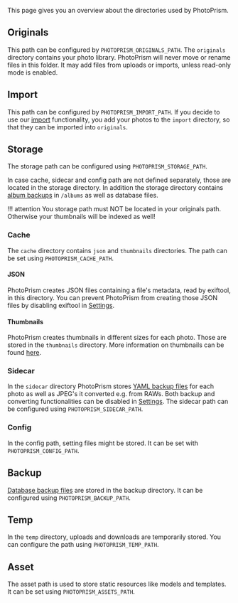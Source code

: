 This page gives you an overview about the directories used by PhotoPrism.

## Originals
This path can be configured by `PHOTOPRISM_ORIGINALS_PATH`.
The `originals` directory contains your photo library. PhotoPrism will never move or rename files in this folder. It may add files from uploads or imports, unless read-only mode is enabled.

## Import
This path can be configured by `PHOTOPRISM_IMPORT_PATH`.
If you decide to use our [import](../library/import-vs-index.md) functionality,
you add your photos to the `import` directory, so that they can be imported into `originals`.

## Storage
The storage path can be configured using `PHOTOPRISM_STORAGE_PATH`.

In case cache, sidecar and config path are not defined separately, those are located in the storage directory.
In addition the storage directory contains [album backups](./backups.md#album-backups) in `/albums` as well as database files.

!!! attention
    You storage path must NOT be located in your originals path. Otherwise your thumbnails will be indexed as well!

### Cache
The `cache` directory contains `json` and `thumbnails` directories. 
The path can be set using `PHOTOPRISM_CACHE_PATH`.

#### JSON
PhotoPrism creates JSON files containing a file's metadata, read by exiftool, in this directory.
You can prevent PhotoPrism from creating those JSON files by disabling exiftool in [Settings](../settings/advanced.md).

#### Thumbnails
PhotoPrism creates thumbnails in different sizes for each photo. Those are stored in the `thumbnails` directory.
More information on thumbnails can be found [here](../settings/advanced.md#images).

### Sidecar
In the `sidecar` directory PhotoPrism stores [YAML backup files](./backups.md) for each photo as well as JPEG's it converted e.g. from RAWs.
Both backup and converting functionalities can be disabled in [Settings](../settings/advanced.md).
The sidecar path can be configured using `PHOTOPRISM_SIDECAR_PATH`.

### Config
In the config path, setting files might be stored. It can be set with `PHOTOPRISM_CONFIG_PATH`.

## Backup
[Database backup files](./backups.md#backup-command) are stored in the backup directory.
It can be configured using `PHOTOPRISM_BACKUP_PATH`.

## Temp
In the `temp` directory, uploads and downloads are temporarily stored. You can configure the path using `PHOTOPRISM_TEMP_PATH`.

## Asset
The asset path is used to store static resources like models and templates. It can be set using `PHOTOPRISM_ASSETS_PATH`.


